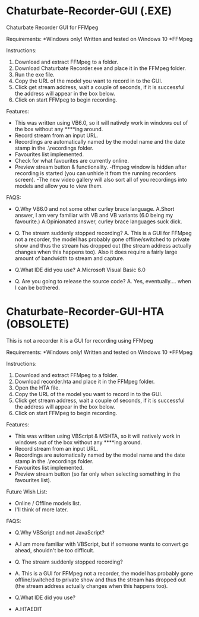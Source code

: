 # Chaturbate-Recorder-GUI (.EXE)
Chaturbate Recorder GUI for FFMpeg

Requirements:
  *Windows only! Written and tested on Windows 10
  *FFMpeg

Instructions:
  1. Download and extract FFMpeg to a folder.
  2. Download Chaturbate Recorder.exe and place it in the FFMpeg folder.
  3. Run the exe file.
  4. Copy the URL of the model you want to record in to the GUI.
  5. Click get stream address, wait a couple of seconds, if it is successful the address will appear in the box below.
  6. Click on start FFMpeg to begin recording.

Features:
  - This was written using VB6.0, so it will natively work in windows out of the box without any ****ing around.
  - Record stream from an input URL.
  - Recordings are automatically named by the model name and the date stamp in the .\recordings folder.
  - Favourites list implemented.
  - Check for what favourites are currently online.
  - Preview stream button & functionality.
  -ffmpeg window is hidden after recording is started (you can unhide it from the running recorders screen).
  -The new video gallery will also sort all of you recordings into models and allow you to view them.

FAQS:
  - Q.Why VB6.0 and not some other curley brace language.
  A.Short answer, I am very familiar with VB and VB variants (6.0 being my favourite.)
  A.Opinionated answer, curley brace languages suck dick.
    
  - Q. The stream suddenly stopped recording?
  A. This is a GUI for FFMpeg not a recorder, the model has probably gone offline/switched to private show and thus the stream has dropped out (the stream address actually changes when this happens too). Also it does require a fairly large amount of bandwidth to stream and capture.
    
  - Q.What IDE did you use?
  A.Microsoft Visual Basic 6.0
  
  - Q. Are you going to release the source code?
    A. Yes, eventually.... when I can be bothered.











# Chaturbate-Recorder-GUI-HTA (OBSOLETE)
This is not a recorder it is a GUI for recording using FFMpeg

Requirements:
  *Windows only! Written and tested on Windows 10
  *FFMpeg

Instructions:
  1. Download and extract FFMpeg to a folder.
  2. Download recorder.hta and place it in the FFMpeg folder.
  3. Open the HTA file.
  4. Copy the URL of the model you want to record in to the GUI.
  5. Click get stream address, wait a couple of seconds, if it is successful the address will appear in the box below.
  6. Click on start FFMpeg to begin recording.
  
Features:
  - This was written using VBScript & MSHTA, so it will natively work in windows out of the box without any ****ing around.
  - Record stream from an input URL.
  - Recordings are automatically named by the model name and the date stamp in the .\recordings folder.
  - Favourites list implemented.
  - Preview stream button (so far only when selecting something in the favourites list).
  
  
Future Wish List: 
  - Online / Offline models list.
  - I'll think of more later.
  
  
FAQS:
  - Q.Why VBScript and not JavaScript?
  - A.I am more familiar with VBScript, but if someone wants to convert go ahead, shouldn't be too difficult.
    
  - Q. The stream suddenly stopped recording?
  - A. This is a GUI for FFMpeg not a recorder, the model has probably gone offline/switched to private show and thus the stream has dropped out (the stream address actually changes when this happens too).
    
  - Q.What IDE did you use?
  - A.HTAEDIT
    
